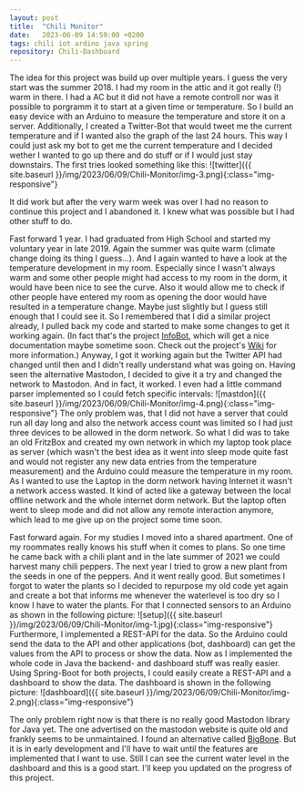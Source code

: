 ```yaml
---
layout: post
title:  "Chili Monitor"
date:   2023-06-09 14:59:00 +0200
tags: chili iot ardino java spring
repository: Chili-Dashboard
---
```



The idea for this project was build up over multiple years. I guess the very start was the summer 2018. I had my room in the attic and it got really (!) warm in there. I had a AC but it did not have a remote controll nor was it possible to porgramm it to start at a given time or temperature. So I build an easy device with an Arduino to measure the temperature and store it on a server. Additionally, I created a Twitter-Bot that would tweet me the current temperature and if I wanted also the graph of the last 24 hours. This way I could just ask my bot to get me the current temperature and I decided wether I wanted to go up there and do stuff or if I would just stay downstairs. The first tries looked something like this:
![twitter]({{ site.baseurl }}/img/2023/06/09/Chili-Monitor/img-3.png){:class="img-responsive"}

It did work but after the very warm week was over I had no reason to continue this project and I abandoned it. I knew what was possible but I had other stuff to do.

Fast forward 1 year. I had graduated from High School and started my voluntary year in late 2019. Again the summer was quite warm (climate change doing its thing I guess...). And I again wanted to have a look at the temperature development in my room. Especially since I wasn't always warm and some other people might had access to my room in the dorm, it would have been nice to see the curve. Also it would allow me to check if other people have entered my room as opening the door would have resulted in a temperature change. Maybe just slightly but I guess still enough that I could see it. So I remembered that I did a similar project already, I pulled back my code and started to make some changes to get it working again. (In fact that's the project [InfoBot](https://github.com/JayPi4c/InfoBot), which will get a nice documentation maybe sometime soon. Check out the project's [Wiki](https://github.com/JayPi4c/InfoBot/wiki) for more information.) Anyway, I got it working again but the Twitter API had changed until then and I didn't really understand what was going on. Having seen the alternative Mastodon, I decided to give it a try and changed the network to Mastodon. And in fact, it worked. I even had a little command parser implemented so I could fetch specific intervals:
![mastdon]({{ site.baseurl }}/img/2023/06/09/Chili-Monitor/img-4.png){:class="img-responsive"}
The only problem was, that I did not have a server that could run all day long and also the network access count was limited so I had just three devices to be allowed in the dorm network. So what I did was to take an old FritzBox and created my own network in which my laptop took place as server (which wasn't the best idea as it went into sleep mode quite fast and would not register any new data entries from the temperature measurement) and the Arduino could measure the temperature in my room. As I wanted to use the Laptop in the dorm network having Internet it wasn't a network access wasted. It kind of acted like a gateway between the local offline network and the whole internet dorm network. But the laptop often went to sleep mode and did not allow any remote interaction anymore, which lead to me give up on the project some time soon.

Fast forward again. For my studies I moved into a shared apartment. One of my roommates really knows his stuff when it comes to plans. So one time he came back with a chili plant and in the late summer of 2021 we could harvest many chili peppers. The next year I tried to grow a new plant from the seeds in one of the peppers. And it went really good. But sometimes I forgot to water the plants so I decided to repurpose my old code yet again and create a bot that informs me whenever the waterlevel is too dry so I know I have to water the plants. For that I connected sensors to an Arduino as shown in the following picture:
![setup]({{ site.baseurl }}/img/2023/06/09/Chili-Monitor/img-1.jpg){:class="img-responsive"}
Furthermore, I implemented a REST-API for the data. So the Arduino could send the data to the API and other applications (bot, dashboard) can get the values from the API to process or show the data. Now as I implemented the whole code in Java the backend- and dashboard stuff was really easier. Using Spring-Boot for both projects, I could easily create a REST-API and a dashboard to show the data. The dashboard is shown in the following picture:
![dashboard]({{ site.baseurl }}/img/2023/06/09/Chili-Monitor/img-2.png){:class="img-responsive"}

The only problem right now is that there is no really good Mastodon library for Java yet. The one advertised on the mastodon website is quite old and frankly seems to be unmaintained. I found an alternative called [BigBone](https://github.com/andregasser/bigbone). But it is in early development and I'll have to wait until the features are implemented that I want to use. Still I can see the current water level in the dashboard and this is a good start. I'll keep you updated on the progress of this project.